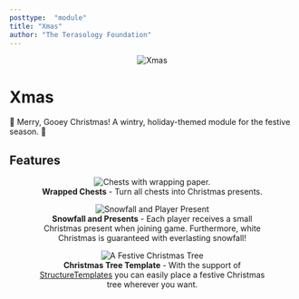 ```yaml
---
posttype:  "module"  
title: "Xmas"
author: "The Terasology Foundation"
---
```

<p align="center">
<img src="./docs/banner.png" alt="Xmas"/>
</p>

# Xmas

🎄 Merry, Gooey Christmas! A wintry, holiday-themed module for the festive season. 🎁

## Features

<div align="center">
<figure>
<img src="./docs/chests.jpg" alt="Chests with wrapping paper.">
<figcaption><b>Wrapped Chests</b> - Turn all chests into Christmas presents.</figcaption>
</figure>
</div>

<div align="center">
<figure>
<img src="./docs/snow_and_present.jpg" alt="Snowfall and Player Present">
<figcaption><b>Snowfall and Presents</b> - Each player receives a small Christmas present when joining game. Furthermore, white Christmas is guaranteed with everlasting snowfall!</figcaption>
</figure>
</div>

<div align="center">
<figure>
<img src="./docs/xmas_tree.jpg" alt="A Festive Christmas Tree">
<figcaption><b>Christmas Tree Template</b> - With the support of <a href="https://github.com/Terasology/StructureTemplates">StructureTemplates</a> you can easily place a festive Christmas tree wherever you want.</figcaption>
</figure>
</div>
